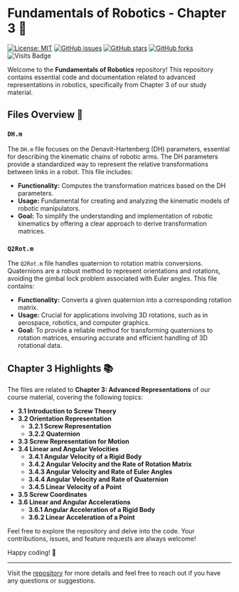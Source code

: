 # Fundamentals of Robotics - Chapter 3 🤖

[![License: MIT](https://img.shields.io/badge/License-MIT-blue.svg)](https://opensource.org/licenses/MIT)
[![GitHub issues](https://img.shields.io/github/issues/aras-labs/Fundamentals_of_Robotics)](https://github.com/aras-labs/Fundamentals_of_Robotics/issues)
[![GitHub stars](https://img.shields.io/github/stars/aras-labs/Fundamentals_of_Robotics)](https://github.com/aras-labs/Fundamentals_of_Robotics/stargazers)
[![GitHub forks](https://img.shields.io/github/forks/aras-labs/Fundamentals_of_Robotics)](https://github.com/aras-labs/Fundamentals_of_Robotics/network/members)
![Visits Badge](https://badges.pufler.dev/visits/aras-labs/Fundamentals_of_Robotics)

Welcome to the **Fundamentals of Robotics** repository! This repository contains essential code and documentation related to advanced representations in robotics, specifically from Chapter 3 of our study material.

## Files Overview 📂

### `DH.m`

The `DH.m` file focuses on the Denavit-Hartenberg (DH) parameters, essential for describing the kinematic chains of robotic arms. The DH parameters provide a standardized way to represent the relative transformations between links in a robot. This file includes:

- **Functionality:** Computes the transformation matrices based on the DH parameters.
- **Usage:** Fundamental for creating and analyzing the kinematic models of robotic manipulators.
- **Goal:** To simplify the understanding and implementation of robotic kinematics by offering a clear approach to derive transformation matrices.

### `Q2Rot.m`

The `Q2Rot.m` file handles quaternion to rotation matrix conversions. Quaternions are a robust method to represent orientations and rotations, avoiding the gimbal lock problem associated with Euler angles. This file contains:

- **Functionality:** Converts a given quaternion into a corresponding rotation matrix.
- **Usage:** Crucial for applications involving 3D rotations, such as in aerospace, robotics, and computer graphics.
- **Goal:** To provide a reliable method for transforming quaternions to rotation matrices, ensuring accurate and efficient handling of 3D rotational data.

## Chapter 3 Highlights 📚

The files are related to **Chapter 3: Advanced Representations** of our course material, covering the following topics:

- **3.1 Introduction to Screw Theory**
- **3.2 Orientation Representation**
  - **3.2.1 Screw Representation**
  - **3.2.2 Quaternion**
- **3.3 Screw Representation for Motion**
- **3.4 Linear and Angular Velocities**
  - **3.4.1 Angular Velocity of a Rigid Body**
  - **3.4.2 Angular Velocity and the Rate of Rotation Matrix**
  - **3.4.3 Angular Velocity and Rate of Euler Angles**
  - **3.4.4 Angular Velocity and Rate of Quaternion**
  - **3.4.5 Linear Velocity of a Point**
- **3.5 Screw Coordinates**
- **3.6 Linear and Angular Accelerations**
  - **3.6.1 Angular Acceleration of a Rigid Body**
  - **3.6.2 Linear Acceleration of a Point**

Feel free to explore the repository and delve into the code. Your contributions, issues, and feature requests are always welcome!

Happy coding! 🎉

---

Visit the [repository](https://github.com/aras-labs/Fundamentals_of_Robotics) for more details and feel free to reach out if you have any questions or suggestions.
